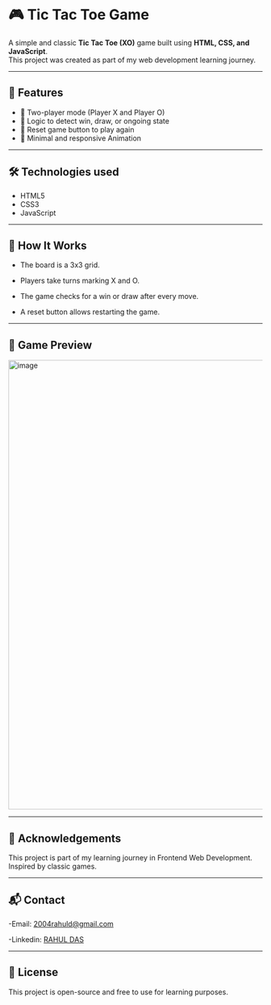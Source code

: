 # 🎮 Tic Tac Toe Game

A simple and classic **Tic Tac Toe (XO)** game built using **HTML, CSS, and JavaScript**.  
This project was created as part of my web development learning journey.

---

## 📌 Features

- 👥 Two-player mode (Player X and Player O)
- 🧠 Logic to detect win, draw, or ongoing state
- 🔁 Reset game button to play again
- 🎨 Minimal and responsive Animation

---

## 🛠️ Technologies used

- HTML5  
- CSS3  
- JavaScript 

---

## 🧠 How It Works
 - The board is a 3x3 grid.

 - Players take turns marking X and O.

 - The game checks for a win or draw after every move.

 - A reset button allows restarting the game.

---

## 📸 Game Preview

<img width="1912" height="890" alt="image" src="https://github.com/user-attachments/assets/a1dcc228-9db3-498d-9ef7-b5adb36330df" />

---

## 🙌 Acknowledgements
This project is part of my learning journey in Frontend Web Development.
Inspired by classic games.

---

## 📬 Contact
 -Email: 
 2004rahuld@gmail.com 

 -Linkedin:
<a href="https://www.linkedin.com/in/rahul-das-2770a9330?utm_source=share&utm_campaign=share_via&utm_content=profile&utm_medium=android_app" target="_blank">RAHUL DAS</a>

---

## 📄 License
This project is open-source and free to use for learning purposes.


